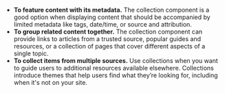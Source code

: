 - **To feature content with its metadata.** The collection component is a good option when displaying content that should be accompanied by limited metadata like tags, date/time, or source and attribution.
- **To group related content together.** The collection component can provide links to articles from a trusted source, popular guides and resources, or a collection of pages that cover different aspects of a single topic.
- **To collect items from multiple sources.** Use collections when you want to guide users to additional resources available elsewhere. Collections introduce themes that help users find what they’re looking for, including when it's not on your site.
